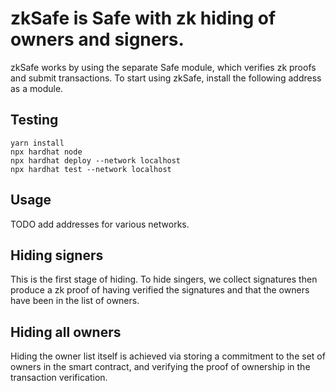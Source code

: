 # zkSafe is Safe with zk hiding of owners and signers.

zkSafe works by using the separate Safe module, which verifies zk proofs and submit transactions. To start using zkSafe, install the following address as a module.


## Testing

```
yarn install
npx hardhat node
npx hardhat deploy --network localhost
npx hardhat test --network localhost
```


## Usage
TODO add addresses for various networks.


## Hiding signers

This is the first stage of hiding. To hide singers, we collect signatures then produce a zk proof of having verified the signatures and that the owners have been in the list of owners.

## Hiding all owners

Hiding the owner list itself is achieved via storing a commitment to the set of owners in the smart contract, and verifying the proof of ownership in the transaction verification.


